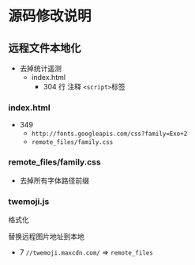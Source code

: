 # 源码修改说明

## 远程文件本地化

- 去掉统计遥测
  - index.html
    - 304 行 注释 `<script>`标签


### index.html

- 349
  - `http://fonts.googleapis.com/css?family=Exo+2`
  - `remote_files/family.css`

### remote_files/family.css
- 去掉所有字体路径前缀

### twemoji.js
格式化

替换远程图片地址到本地
- 7 `//twemoji.maxcdn.com/` => `remote_files`
